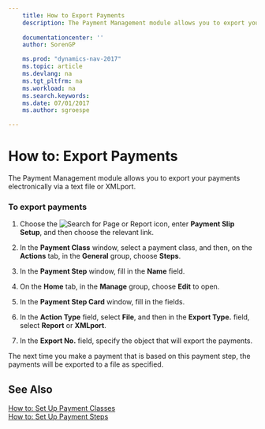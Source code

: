 ```yaml
---
    title: How to Export Payments 
    description: The Payment Management module allows you to export your payments electronically via a text file or XMLport.
    
    documentationcenter: ''
    author: SorenGP

    ms.prod: "dynamics-nav-2017"
    ms.topic: article
    ms.devlang: na
    ms.tgt_pltfrm: na
    ms.workload: na
    ms.search.keywords:
    ms.date: 07/01/2017
    ms.author: sgroespe

---
```

# How to: Export Payments
The Payment Management module allows you to export your payments electronically via a text file or XMLport.  
  
### To export payments  
  
1.  Choose the ![Search for Page or Report](media/ui-search/search_small.png "Search for Page or Report icon") icon, enter **Payment Slip Setup**, and then choose the relevant link.  
  
2.  In the **Payment Class** window, select a payment class, and then, on the **Actions** tab, in the **General** group, choose **Steps**.  
  
3.  In the **Payment Step** window, fill in the **Name** field.  
  
4.  On the **Home** tab, in the **Manage** group, choose **Edit** to open.  
  
5.  In the **Payment Step Card** window, fill in the fields.  
  
       
  
6.  In the **Action Type** field, select **File**, and then in the **Export Type.** field, select **Report** or **XMLport**.  
  
7.  In the **Export No.** field, specify the object that will export the payments.  
  
 The next time you make a payment that is based on this payment step, the payments will be exported to a file as specified.  
  
## See Also  
 [How to: Set Up Payment Classes](how-to-set-up-payment-classes.md)   
 [How to: Set Up Payment Steps](how-to-set-up-payment-steps.md)